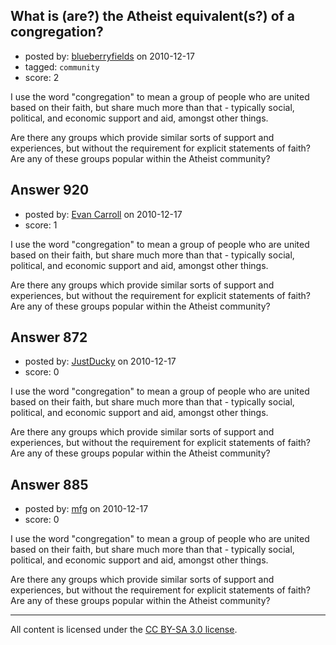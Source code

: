 ## What is (are?) the Atheist equivalent(s?) of a congregation?

- posted by: [blueberryfields](https://stackexchange.com/users/-1/240-blueberryfields) on 2010-12-17
- tagged: `community`
- score: 2

I use the word "congregation" to mean a group of people who are united based on their faith, but share much more than that - typically social, political, and economic support and aid, amongst other things.

Are there any groups which provide similar sorts of support and experiences, but without the requirement for explicit statements of faith? Are any of these groups popular within the Atheist community?


## Answer 920

- posted by: [Evan Carroll](https://stackexchange.com/users/-1/5-evan-carroll) on 2010-12-17
- score: 1

I use the word "congregation" to mean a group of people who are united based on their faith, but share much more than that - typically social, political, and economic support and aid, amongst other things.

Are there any groups which provide similar sorts of support and experiences, but without the requirement for explicit statements of faith? Are any of these groups popular within the Atheist community?


## Answer 872

- posted by: [JustDucky](https://stackexchange.com/users/-1/201-justducky) on 2010-12-17
- score: 0

I use the word "congregation" to mean a group of people who are united based on their faith, but share much more than that - typically social, political, and economic support and aid, amongst other things.

Are there any groups which provide similar sorts of support and experiences, but without the requirement for explicit statements of faith? Are any of these groups popular within the Atheist community?


## Answer 885

- posted by: [mfg](https://stackexchange.com/users/-1/135-mfg) on 2010-12-17
- score: 0

I use the word "congregation" to mean a group of people who are united based on their faith, but share much more than that - typically social, political, and economic support and aid, amongst other things.

Are there any groups which provide similar sorts of support and experiences, but without the requirement for explicit statements of faith? Are any of these groups popular within the Atheist community?



---

All content is licensed under the [CC BY-SA 3.0 license](https://creativecommons.org/licenses/by-sa/3.0/).
